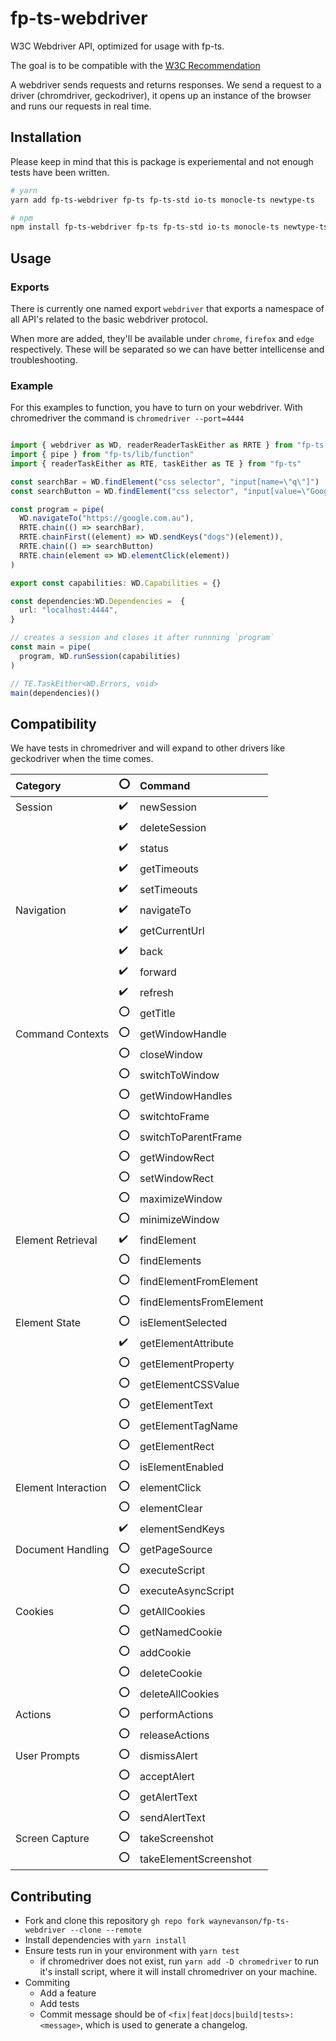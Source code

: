 # fp-ts-webdriver

W3C Webdriver API, optimized for usage with fp-ts.

The goal is to be compatible with the [W3C Recommendation](https://www.w3.org/TR/webdriver1)

A webdriver sends requests and returns responses.
We send a request to a driver (chromdriver, geckodriver), it opens up an instance of the browser and runs our requests in real time.

## Installation

Please keep in mind that this is package is experiemental and not enough tests have been written.

```sh
# yarn
yarn add fp-ts-webdriver fp-ts fp-ts-std io-ts monocle-ts newtype-ts

# npm
npm install fp-ts-webdriver fp-ts fp-ts-std io-ts monocle-ts newtype-ts
```

## Usage

### Exports

There is currently one named export `webdriver` that exports a namespace of all API's related to the basic webdriver protocol.

When more are added, they'll be available under `chrome`, `firefox` and `edge` respectively.
These will be separated so we can have better intellicense and troubleshooting.

### Example

For this examples to function, you have to turn on your webdriver.
With chromedriver the command is `chromedriver --port=4444`

```ts

import { webdriver as WD, readerReaderTaskEither as RRTE } from "fp-ts-webdriver"
import { pipe } from "fp-ts/lib/function"
import { readerTaskEither as RTE, taskEither as TE } from "fp-ts"

const searchBar = WD.findElement("css selector", "input[name=\"q\"]")
const searchButton = WD.findElement("css selector", "input[value=\"Google Search\"]")

const program = pipe(
  WD.navigateTo("https://google.com.au"),
  RRTE.chain(() => searchBar),
  RRTE.chainFirst((element) => WD.sendKeys("dogs")(element)),
  RRTE.chain(() => searchButton)
  RRTE.chain(element => WD.elementClick(element))
)

export const capabilities: WD.Capabilities = {}

const dependencies:WD.Dependencies =  {
  url: "localhost:4444",
}

// creates a session and closes it after runnning `program`
const main = pipe(
  program, WD.runSession(capabilities)
)

// TE.TaskEither<WD.Errors, void>
main(dependencies)()
```

## Compatibility

We have tests in chromedriver and will expand to other drivers like geckodriver when the time comes.

| Category            | :o:                | Command                 |
| :------------------ | ------------------ | :---------------------- |
| Session             | :heavy_check_mark: | newSession              |
|                     | :heavy_check_mark: | deleteSession           |
|                     | :heavy_check_mark: | status                  |
|                     | :heavy_check_mark: | getTimeouts             |
|                     | :heavy_check_mark: | setTimeouts             |
| Navigation          | :heavy_check_mark: | navigateTo              |
|                     | :heavy_check_mark: | getCurrentUrl           |
|                     | :heavy_check_mark: | back                    |
|                     | :heavy_check_mark: | forward                 |
|                     | :heavy_check_mark: | refresh                 |
|                     | :o:                | getTitle                |
| Command Contexts    | :o:                | getWindowHandle         |
|                     | :o:                | closeWindow             |
|                     | :o:                | switchToWindow          |
|                     | :o:                | getWindowHandles        |
|                     | :o:                | switchtoFrame           |
|                     | :o:                | switchToParentFrame     |
|                     | :o:                | getWindowRect           |
|                     | :o:                | setWindowRect           |
|                     | :o:                | maximizeWindow          |
|                     | :o:                | minimizeWindow          |
| Element Retrieval   | :heavy_check_mark: | findElement             |
|                     | :o:                | findElements            |
|                     | :o:                | findElementFromElement  |
|                     | :o:                | findElementsFromElement |
| Element State       | :o:                | isElementSelected       |
|                     | :heavy_check_mark: | getElementAttribute     |
|                     | :o:                | getElementProperty      |
|                     | :o:                | getElementCSSValue      |
|                     | :o:                | getElementText          |
|                     | :o:                | getElementTagName       |
|                     | :o:                | getElementRect          |
|                     | :o:                | isElementEnabled        |
| Element Interaction | :o:                | elementClick            |
|                     | :o:                | elementClear            |
|                     | :heavy_check_mark: | elementSendKeys         |
| Document Handling   | :o:                | getPageSource           |
|                     | :o:                | executeScript           |
|                     | :o:                | executeAsyncScript      |
| Cookies             | :o:                | getAllCookies           |
|                     | :o:                | getNamedCookie          |
|                     | :o:                | addCookie               |
|                     | :o:                | deleteCookie            |
|                     | :o:                | deleteAllCookies        |
| Actions             | :o:                | performActions          |
|                     | :o:                | releaseActions          |
| User Prompts        | :o:                | dismissAlert            |
|                     | :o:                | acceptAlert             |
|                     | :o:                | getAlertText            |
|                     | :o:                | sendAlertText           |
| Screen Capture      | :o:                | takeScreenshot          |
|                     | :o:                | takeElementScreenshot   |

## Contributing

- Fork and clone this repository `gh repo fork waynevanson/fp-ts-webdriver --clone --remote`
- Install dependencies with `yarn install`
- Ensure tests run in your environment with `yarn test`
  - if chromedriver does not exist, run `yarn add -D chromedriver` to run it's install script, where it will install chromedriver on your machine.
- Commiting
  - Add a feature
  - Add tests
  - Commit message should be of `<fix|feat|docs|build|tests>: <message>`, which is used to generate a changelog.
